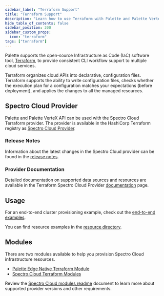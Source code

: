 ```yaml
---
sidebar_label: "Terraform Support"
title: "Terraform Support"
description: "Learn how to use Terraform with Palette and Palette VerteX."
hide_table_of_contents: false
sidebar_position: 200
sidebar_custom_props:
  icon: "terraform"
tags: ["terraform"]
---
```


Palette supports the open-source Infrastructure as Code (IaC) software tool, [Terraform](https://www.terraform.io/), to
provide consistent CLI workflow support to multiple cloud services.

Terraform organizes cloud APIs into declarative, configuration files. Terraform supports the ability to write
configuration files, checks whether the execution plan for a configuration matches your expectations (before
deployment), and applies the changes to all the managed resources.

## Spectro Cloud Provider

Palette and Palette VerteX API can be used with the Spectro Cloud Terraform provider. The provider is available in the
HashiCorp Terraform registry as
[Spectro Cloud Provider](https://registry.terraform.io/providers/spectrocloud/spectrocloud/latest/docs). <br />

### Release Notes

Information about the latest changes in the Spectro Cloud provider can be found in the
[release notes](https://github.com/spectrocloud/terraform-provider-spectrocloud/releases). <br />

### Provider Documentation

Detailed documentation on supported data sources and resources are available in the Terraform Spectro Cloud Provider
[documentation](https://registry.terraform.io/providers/spectrocloud/spectrocloud/latest/docs) page. <br />

## Usage

For an end-to-end cluster provisioning example, check out the
[end-to-end examples](https://github.com/spectrocloud/terraform-provider-spectrocloud/tree/main/examples/e2e).

You can find resource examples in the
[resource directory](https://registry.terraform.io/providers/spectrocloud/spectrocloud).

## Modules

There are two modules available to help you provision Spectro Cloud infrastructure resources.

- [Palette Edge Native Terraform Module](https://registry.terraform.io/modules/spectrocloud/edge/spectrocloud/latest)
- [Spectro Cloud Terraform Modules](https://registry.terraform.io/modules/spectrocloud/modules/spectrocloud/latest)

Review the
[Spectro Cloud modules readme](https://github.com/spectrocloud/terraform-spectrocloud-modules#module-resources--requirements)
document to learn more about supported provider versions and other requirements.

